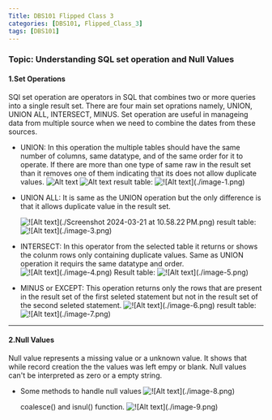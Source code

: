 ```yaml
---
Title: DBS101 Flipped Class 3
categories: [DBS101, Flipped_Class_3]
tags: [DBS101]
---
```


### Topic: Understanding SQL set operation and Null Values

#### 1.Set Operations
SQl set operation are operators in SQL that combines two or more queries into a single result set. There are four main set oprations namely, UNION, UNION ALL, INTERSECT, MINUS. Set operation are useful in manageing data from multiple source when we need to combine the dates from these sources.

- UNION: In this operation the multiple tables should have the same number of columns, same datatype, and of the same order for it to operate. If there are more than one type of same raw in the result set than it removes one of them indicating that its does not allow duplicate values.
    ![Alt text](./Screenshot%202024-03-21%20at%2011.00.04 PM.png)
     ![Alt text](./Screenshot%202024-03-21%20at%2010.45.35 PM.png)
    result table:
   ![ !\[Alt text\](./image-1.png)](../assets/lib/image-1.png)


- UNION ALL: It is same as the UNION operation but the only difference is that it allows duplicate value in the result set.

    ![!\[Alt text\](./Screenshot 2024-03-21 at 10.58.22 PM.png)](<../assets/lib/Screenshot 2024-03-21 at 10.58.22 PM.png>)
    result table:
   ![ !\[Alt text\](./image-3.png)](../assets/lib/image-3.png)


- INTERSECT: In this operator from the selected table it returns or shows the colunm rows only containing duplicate values. Same as UNION operation it requirs the same datatype and order.
   ![ !\[Alt text\](./image-4.png)](../assets/lib/image-4.png)
    Result table:
  ![  !\[Alt text\](./image-5.png)](../assets/lib/image-5.png)

- MINUS or EXCEPT: This operation returns only the rows that are present in the result set of the first seleted statement but not in the result set of the second seleted statement.
    ![!\[Alt text\](./image-6.png)](../assets/lib/image-6.png)
    result table:
    ![!\[Alt text\](./image-7.png)](../assets/lib/image-7.png)
---
#### 2.Null Values

Null value represents a missing value or a unknown value. It shows that while record creation the the values was left empy or blank. Null values can't be interpreted as zero or a empty string.

 - Some methods to handle null values
    ![!\[Alt text\](./image-8.png)](../assets/lib/image-8.png)

    coalesce() and isnul() function.
  ![  !\[Alt text\](./image-9.png)](../assets/lib/image-9.png)